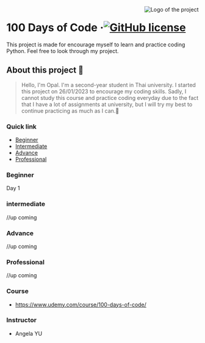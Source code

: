 


<img src="./images/logo.sample.png" alt="Logo of the project" align="right">

# 100 Days of Code &middot;[![GitHub license](https://img.shields.io/badge/license-MIT-blue.svg?style=flat-square)](https://github.com/your/your-project/blob/master/LICENSE)
> 

This project is made for encourage myself to learn and practice coding Python. Feel free to look through my project.

## About this project 🎈

>Hello, I'm Opal. I'm a second-year student in Thai university. I started this project on 26/01/2023 to encourage my coding skills. Sadly, I cannot study this course and practice coding everyday due to the fact that I have a lot of assignments at university, but I will try my best to continue practicing as much as I can.🌈


###   Quick link

- [Beginner](#Beginner-Section)
- [Intermediate](#intermediate)
- [Advance](#advance)
- [Professional](#Professional)

<a name="Beginner-Section"></a>
### Beginner
Day 1

<a name="intermediate"></a>
### intermediate
//up coming

<a name="advance"></a>
### Advance
//up coming

<a name="Professional"></a>
### Professional
//up coming

### Course

- https://www.udemy.com/course/100-days-of-code/

### Instructor
- Angela YU





